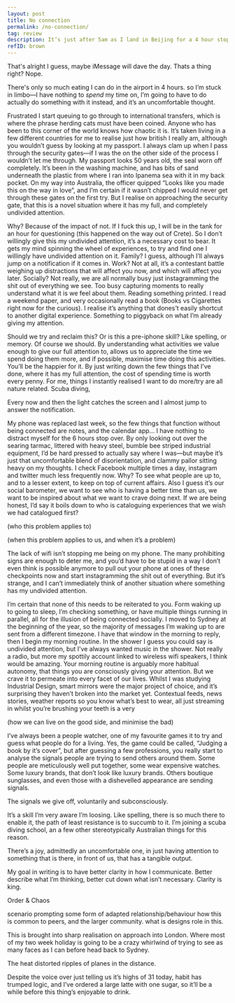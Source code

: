 ```yaml
---
layout: post
title: No connection
permalink: /no-connection/
tag: review
description: It’s just after 5am as I land in Beijing for a 4 hour stopover to London. I open my laptop to connect to the free wifi, and I need to provide a phone number. The only way it can verify me – a tourist at an airport – is to provide a local phone number. Hmmwhat?
refID: brown
---
```


That's alright I guess, maybe iMessage will dave the day. Thats a thing right? Nope.

There's only so much eating I can do in the airport in 4 hours. so I’m stuck in limbo—I have nothing to *spend* my time on, I’m going to have to do actually do something with it instead, and it’s an uncomfortable thought.

Frustrated I start queuing to go through to international transfers, which is where the phrase herding cats must have been coined. Anyone who has been to this corner of the world knows how chaotic it is. It’s taken living in a few different countries for me to realise just how british I really am, although you wouldn’t guess by looking at my passport. I always clam up when I pass through the security gates—if I was the on the other side of the process I wouldn’t let me through. My passport looks 50 years old, the seal worn off completely. It’s been in the washing machine, and has bits of sand underneath the plastic from where I ran into Ipanema sea with it in my back pocket. On my way into Australia, the officer quipped “Looks like you made this on the way in love”, and I’m certain if it wasn’t chipped I would never get through these gates on the first try. But I realise on approaching the security gate, that this is a novel situation where it has my full, and completely undivided attention.

Why? Because of the impact of not. If I fuck this up, I will be in the tank for an hour for questioning (this happened on the way out of Crete). So I don’t willingly give this my undivided attention, it’s a necessary cost to bear. It gets my mind spinning the wheel of experiences, to try and find one I willingly have undivided attention on it. Family? I guess, although I’ll always jump on a notification if it comes in. Work? Not at all, it’s a contestant battle weighing up distractions that will affect you now, and which will affect you later. Socially? Not really, we are all normally busy just instagramming the shit out of everything we see. Too busy capturing moments to really understand what it is we feel about them. Reading something printed. I read a weekend paper, and very occasionally read a book (Books vs Cigarettes right now for the curious). I realise it’s anything that dones’t easily shortcut to another digital experience. Something to piggyback on what I’m already giving my attention.

Should we try and reclaim this? Or is this a pre-iphone skill? Like spelling, or memory. Of course we should. By understanding what activities we value enough to give our full attention to, allows us to appreciate the time we spend doing them more, and if possible, maximise time doing this activities. You’ll be the happier for it. By just writing down the few things that I’ve done, where it has my full attention, the cost of spending time is worth every penny. For me, things I instantly realised I want to do more/try are all nature related. Scuba diving,

Every now and then the light catches the screen and I almost jump to answer the notification.

My phone was replaced last week, so the few things that function without being connected are notes, and the calendar app… I have nothing to distract myself for the 6 hours stop over. By only looking out over the searing tarmac, littered with heavy steel, bumble bee striped industrial equipment, I’d be hard pressed to actually say where I was—but maybe it’s just that uncomfortable blend of disorientation, and clammy pallor sitting heavy on my thoughts. I check Facebook multiple times a day, instagram and twitter much less frequently now. Why? To see what people are up to, and to a lesser extent, to keep on top of current affairs. Also I guess it’s our social barometer, we want to see who is having a better time than us, we want to be inspired about what we want to crave doing next. If we are being honest, I’d say it boils down to who is cataloguing experiences that we wish we had catalogued first?

(who this problem applies to)



(when this problem applies to us, and when it’s a problem)

The lack of wifi isn’t stopping me being on my phone. The many prohibiting signs are enough to deter me, and you’d have to be stupid in a way I don’t even think is possible anymore to pull out your phone at ones of these checkpoints now and start instagramming the shit out of everything. But it’s strange, and I can’t immediately think of another situation where something has my undivided attention.

I’m certain that none of this needs to be reiterated to you. Form waking up to going to sleep, I’m checking something, or have multiple things running in parallel, all for the illusion of being connected socially. I moved to Sydney at the beginning of the year, so the majority of messages I’m waking up to are sent from a different timezone. I have that window in the morning to reply, then I begin my morning routine. In the shower I guess you could say is undivided attention, but I’ve always wanted music in the shower. Not really a radio, but more my spottily account linked to wireless wifi speakers, I think would be amazing. Your morning routine is arguably more habitual autonomy, that things you are consciously giving your attention. But we crave it to permeate into every facet of our lives.  Whilst I was studying Industrial Design, smart mirrors were the major project of choice, and it’s surprising they haven’t broken into the market yet. Contextual feeds, news stories, weather reports so you know what’s best to wear, all just streaming in whilst you’re brushing your teeth is a very

(how we can live on the good side, and minimise the bad)

I’ve always been a people watcher, one of my favourite games it to try and guess what people do for a living. Yes, the game could be called, “Judging a book by it’s cover”, but after guessing a few professions, you really start to analyse the signals people are trying to send others around them. Some people are meticulously well put together, some wear expensive watches. Some luxury brands, that don’t look like luxury brands. Others boutique sunglasses, and even those with a dishevelled appearance are sending signals.

The signals we give off, voluntarily and subconsciously.

It’s a skill I’m very aware I’m loosing. Like spelling, there is so much there to enable it, the path of least resistance is to succumb to it. I’m joining a scuba diving school, an a few other stereotypically Australian things for this reason.

There’s a joy, admittedly an uncomfortable one, in just having attention to something that is there, in front of us, that has a tangible output.


My goal in writing is to have better clarity in how I communicate. Better describe what I’m thinking, better cut down what isn’t necessary. Clarity is king.

Order & Chaos

scenario prompting some form of adapted relationship/behaviour
how this is common to peers, and the larger community.
what is designs role in this.

This is brought into sharp realisation on approach into London. Where most of my two week holiday is going to be a crazy whirlwind of trying to see as many faces as I can before  head back to Sydney.

The heat distorted ripples of planes in the distance.

Despite the voice over just telling us it’s highs of 31 today, habit has trumped logic, and I’ve ordered a large latte with one sugar, so it’ll be a while before this thing’s enjoyable to drink.
